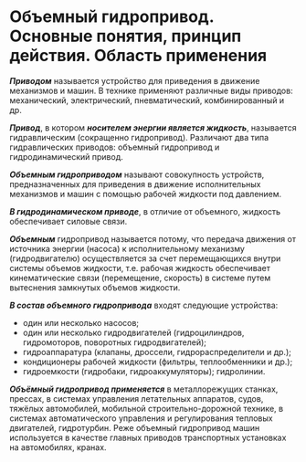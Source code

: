 # Объемный гидропривод. Основные понятия, принцип действия. Область применения

***Приводом*** называется устройство для приведения в движение механизмов и машин. В технике применяют различные виды приводов: механический, электрический, пневматический, комбинированный и др.

***Привод***, в котором ***носителем энергии является жидкость***, называется гидравлическим (сокращенно гидропривод). Различают два типа гидравлических приводов: объемный гидропривод и гидродинамический привод.

***Объемным гидроприводом*** называют совокупность устройств, предназначенных для приведения в движение исполнительных механизмов и машин с помощью рабочей жидкости под давлением.

***В гидродинамическом приводе***, в отличие от объемного, жидкость обеспечивает силовые связи.

***Объемным*** гидропривод называется потому, что передача движения от источника энергии (насоса) к исполнительному механизму (гидродвигателю) осуществляется за счет перемещающихся внутри системы объемов жидкости, т.е. рабочая жидкость обеспечивает кинематические связи (перемещение, скорость) в системе путем вытеснения замкнутых объемов жидкости.

***В состав объемного гидропривода*** входят следующие устройства:

- один или несколько насосов;
- один или несколько гидродвигателей (гидроцилиндров, гидромоторов, поворотных гидродвигателей);
- гидроаппаратура (клапаны, дроссели, гидрораспределители и др.);
- кондиционеры рабочей жидкости (фильтры, теплообменники и др.);
- гидроемкости (гидробаки, гидроаккумуляторы);
гидpолинии.

***Объёмный гидропривод применяется*** в металлорежущих станках, прессах, в системах управления летательных аппаратов, судов, тяжёлых автомобилей, мобильной строительно-дорожной технике, в системах автоматического управления и регулирования тепловых двигателей, гидротурбин. Реже объемный гидропривод машин используется в качестве главных приводов транспортных установках на автомобилях, кранах.
